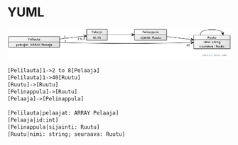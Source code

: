 # YUML

![asd](files/ca12ccf1.jpg)

    [Pelilauta]1->2 to 8[Pelaaja]
    [Pelilauta]1->40[Ruutu]
    [Ruutu]->[Ruutu]
    [Pelinappula]->[Ruutu]
    [Pelaaja]->[Pelinappula]

    [Pelilauta|pelaajat: ARRAY Pelaaja]
    [Pelaaja|id:int]
    [Pelinappula|sijainti: Ruutu]
    [Ruutu|nimi: string; seuraava: Ruutu]